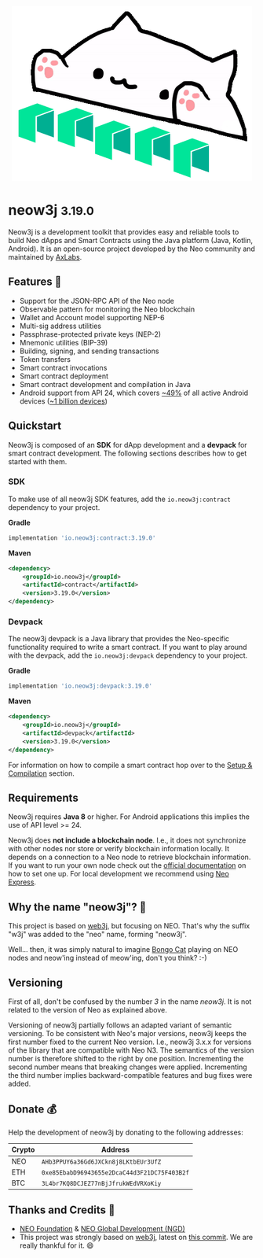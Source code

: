 <div style="text-align: center">
    <img src="../images/neow3j-neo3.png" alt="Logo" id="logo">
</div>

<h1 id="cover-header">neow3j <small>3.19.0</small></h1>

Neow3j is a development toolkit that provides easy and reliable tools to build Neo dApps and Smart Contracts using the Java
platform (Java, Kotlin, Android). It is an open-source project developed by the Neo community and maintained by
[AxLabs](https://axlabs.com).


## Features 🚀

* Support for the JSON-RPC API of the Neo node
* Observable pattern for monitoring the Neo blockchain
* Wallet and Account model supporting NEP-6
* Multi-sig address utilities
* Passphrase-protected private keys (NEP-2)
* Mnemonic utilities (BIP-39)
* Building, signing, and sending transactions
* Token transfers
* Smart contract invocations
* Smart contract deployment
* Smart contract development and compilation in Java
* Android support from API 24, which covers [~49%](https://developer.android.com/about/dashboards/) 
of all active Android devices ([~1 billion devices](https://www.youtube.com/watch?v=vWLcyFtni6U#t=2m46s))

## Quickstart 

Neow3j is composed of an **SDK** for dApp development and a **devpack** for smart contract development. 
The following sections describes how to get started with them.

### SDK

To make use of all neow3j SDK features, add the `io.neow3j:contract` dependency to your project.

__Gradle__

```groovy
implementation 'io.neow3j:contract:3.19.0'
```

__Maven__

```xml
<dependency>
    <groupId>io.neow3j</groupId>
    <artifactId>contract</artifactId>
    <version>3.19.0</version>
</dependency>
```

### Devpack

The neow3j devpack is a Java library that provides the Neo-specific functionality required to write a smart contract. If
you want to play around with the devpack, add the `io.neow3j:devpack` dependency to your project.

__Gradle__

```groovy
implementation 'io.neow3j:devpack:3.19.0'
```

__Maven__

```xml
<dependency>
    <groupId>io.neow3j</groupId>
    <artifactId>devpack</artifactId>
    <version>3.19.0</version>
</dependency>
```

For information on how to compile a smart contract hop over to the 
[Setup & Compilation](neo-n3/smart_contract_development/setup_and_compilation.md) section.

## Requirements

Neow3j requires **Java 8** or higher. For Android applications this implies the use of API level >= 24.

Neow3j does **not include a blockchain node**. I.e., it does not synchronize with other nodes nor store or verify
blockchain information locally. It depends on a connection to a Neo node to retrieve blockchain information. If you want
to run your own node check out the [official documentation](https://docs.neo.org/v3/docs/en-us/node/introduction.html) 
on how to set one up.  For local development we recommend using 
[Neo Express](https://github.com/neo-project/neo-express).

## Why the name "neow3j"? 🤔

This project is based on [web3j](https://web3j.io), but focusing on NEO. That's why the suffix "w3j" was added to the "neo" name, forming "neow3j".

Well... then, it was simply natural to imagine [Bongo Cat](https://knowyourmeme.com/memes/bongo-cat) playing on NEO nodes and neow'ing instead of meow'ing, don't you think? :-)

## Versioning

First of all, don't be confused by the number *3* in the name *neow3j*. It is not related to the
version of Neo as explained above.

Versioning of neow3j partially follows an adapted variant of semantic versioning. To be consistent
with Neo's major versions, neow3j keeps the first number fixed to the current Neo version. I.e.,
neow3j 3.x.x for versions of the library that are compatible with Neo N3. The semantics of the
version number is therefore shifted to the right by one position. Incrementing the second number
means that breaking changes were applied. Incrementing the third number implies
backward-compatible features and bug fixes were added.

## Donate 💰

Help the development of neow3j by donating to the following addresses:

| Crypto | Address                                      |
| ------ | -------------------------------------------- |
| NEO    | `AHb3PPUY6a36Gd6JXCkn8j8LKtbEUr3UfZ`         |
| ETH    | `0xe85EbabD96943655e2DcaC44d3F21DC75F403B2f` |
| BTC    | `3L4br7KQ8DCJEZ77nBjJfrukWEdVRXoKiy`         |


## Thanks and Credits 🙏

* [NEO Foundation](https://neo.org/team) & [NEO Global Development (NGD)](https://neo.org/team)
* This project was strongly based on [web3j](https://web3j.io), latest on [this commit](https://github.com/web3j/web3j/commit/2a259ece9736c0338fbb66b1be4c04aba0855254). 
  We are really thankful for it. 😄
